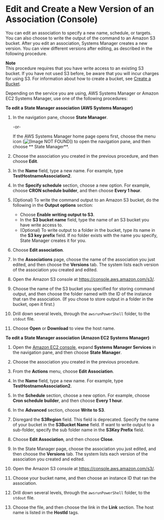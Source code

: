 # Edit and Create a New Version of an Association \(Console\)<a name="sysman-state-assoc-version"></a>

You can edit an association to specify a new name, schedule, or targets\. You can also choose to write the output of the command to an Amazon S3 bucket\. After you edit an association, Systems Manager creates a new version\. You can view different versions after editing, as described in the following procedure\.

**Note**  
This procedure requires that you have write access to an existing S3 bucket\. If you have not used S3 before, be aware that you will incur charges for using S3\. For information about how to create a bucket, see [Create a Bucket](https://docs.aws.amazon.com/AmazonS3/latest/gsg/CreatingABucket.html)\.

Depending on the service you are using, AWS Systems Manager or Amazon EC2 Systems Manager, use one of the following procedures:

**To edit a State Manager association \(AWS Systems Manager\)**

1. In the navigation pane, choose **State Manager**\.

   \-or\-

   If the AWS Systems Manager home page opens first, choose the menu icon \(![\[Image NOT FOUND\]](http://docs.aws.amazon.com/systems-manager/latest/userguide/images/menu-icon-small.png)\) to open the navigation pane, and then choose ** State Manager**\.

1. Choose the association you created in the previous procedure, and then choose **Edit**\.

1. In the **Name** field, type a new name\. For example, type **TestHostnameAssociation2**\.

1. In the **Specify schedule** section, choose a new option\. For example, choose **CRON schedule builder**, and then choose **Every 1 hour**\.

1. \(Optional\) To write the command output to an Amazon S3 bucket, do the following in the **Output options** section: 
   + Choose **Enable writing output to S3**\.
   + In the **S3 bucket name** field, type the name of an S3 bucket you have write access to\.
   + \(Optional\) To write output to a folder in the bucket, type its name in the **S3 key prefix** field\. If no folder exists with the name you specify, State Manager creates it for you\.

1. Choose **Edit association**\.

1. In the **Associations** page, choose the name of the association you just edited, and then choose the **Versions** tab\. The system lists each version of the association you created and edited\.

1. Open the Amazon S3 console at [https://console\.aws\.amazon\.com/s3/](https://console.aws.amazon.com/s3/)\.

1. Choose the name of the S3 bucket you specified for storing command output, and then choose the folder named with the ID of the instance that ran the association\. \(If you chose to store output in a folder in the bucket, open it first\.\)

1. Drill down several levels, through the `awsrunPowerShell` folder, to the `stdout` file\.

1. Choose **Open** or **Download** to view the host name\.

**To edit a State Manager association \(Amazon EC2 Systems Manager\)**

1. Open the [Amazon EC2 console](https://console.aws.amazon.com/ec2/), expand **Systems Manager Services** in the navigation pane, and then choose **State Manager**\.

1. Choose the association you created in the previous procedure\.

1. From the **Actions** menu, choose **Edit Association**\.

1. In the **Name** field, type a new name\. For example, type **TestHostnameAssociation2**\.

1. In the **Schedule** section, choose a new option\. For example, choose **Cron schedule builder**, and then choose **Every 1 hour**\.

1. In the **Advanced** section, choose **Write to S3**\.

1. Disregard the **S3Region** field\. This field is deprecated\. Specify the name of your bucket in the **S3Bucket Name** field\. If want to write output to a sub\-folder, specify the sub folder name in the **S3Key Prefix** field\. 

1. Choose **Edit Association**, and then choose **Close**\.

1. In the State Manager page, choose the association you just edited, and then choose the **Versions** tab\. The system lists each version of the association you created and edited\.

1. Open the Amazon S3 console at [https://console\.aws\.amazon\.com/s3/](https://console.aws.amazon.com/s3/)\.

1. Choose your bucket name, and then choose an instance ID that ran the association\.

1. Drill down several levels, through the `awsrunPowerShell` folder, to the `stdout` file\.

1. Choose the file, and then choose the link in the **Link** section\. The host name is listed in the **HostId** tags\.